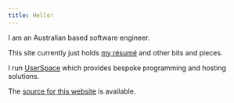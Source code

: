 ```yaml
---
title: Hello!
---
```


I am an Australian based software engineer.

This site currently just holds [my résumé](/work.html) and other bits and 
pieces.

I run [UserSpace](https://userspace.com.au) which provides bespoke programming
and hosting solutions.

The [source for this 
website](https://src.userspace.com.au/felix/felixhanley.info/) is available.
